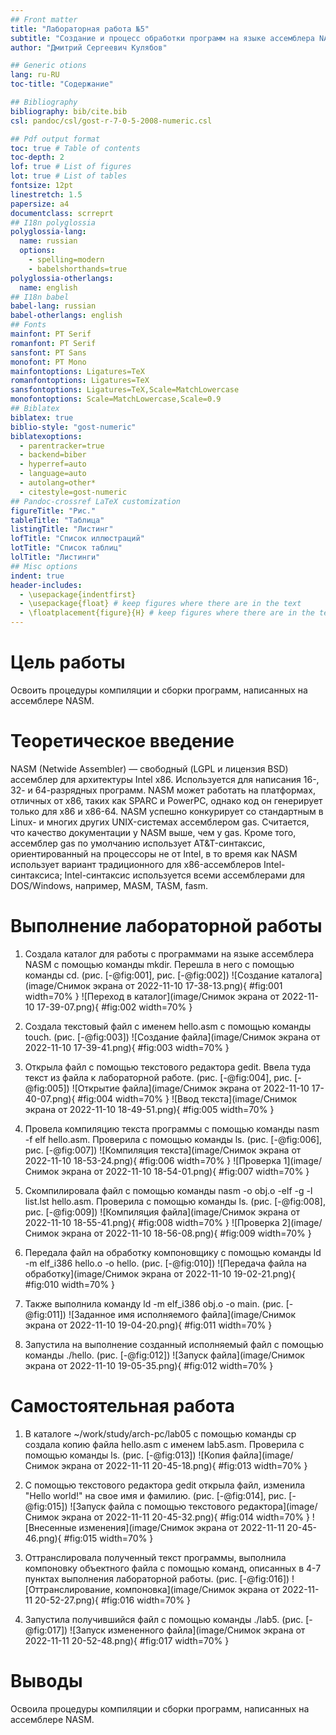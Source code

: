 ```yaml
---
## Front matter
title: "Лабораторная работа №5"
subtitle: "Создание и процесс обработки программ на языке ассемблера NASM"
author: "Дмитрий Сергеевич Кулябов"

## Generic otions
lang: ru-RU
toc-title: "Содержание"

## Bibliography
bibliography: bib/cite.bib
csl: pandoc/csl/gost-r-7-0-5-2008-numeric.csl

## Pdf output format
toc: true # Table of contents
toc-depth: 2
lof: true # List of figures
lot: true # List of tables
fontsize: 12pt
linestretch: 1.5
papersize: a4
documentclass: scrreprt
## I18n polyglossia
polyglossia-lang:
  name: russian
  options:
	- spelling=modern
	- babelshorthands=true
polyglossia-otherlangs:
  name: english
## I18n babel
babel-lang: russian
babel-otherlangs: english
## Fonts
mainfont: PT Serif
romanfont: PT Serif
sansfont: PT Sans
monofont: PT Mono
mainfontoptions: Ligatures=TeX
romanfontoptions: Ligatures=TeX
sansfontoptions: Ligatures=TeX,Scale=MatchLowercase
monofontoptions: Scale=MatchLowercase,Scale=0.9
## Biblatex
biblatex: true
biblio-style: "gost-numeric"
biblatexoptions:
  - parentracker=true
  - backend=biber
  - hyperref=auto
  - language=auto
  - autolang=other*
  - citestyle=gost-numeric
## Pandoc-crossref LaTeX customization
figureTitle: "Рис."
tableTitle: "Таблица"
listingTitle: "Листинг"
lofTitle: "Список иллюстраций"
lotTitle: "Список таблиц"
lolTitle: "Листинги"
## Misc options
indent: true
header-includes:
  - \usepackage{indentfirst}
  - \usepackage{float} # keep figures where there are in the text
  - \floatplacement{figure}{H} # keep figures where there are in the text
---
```


# Цель работы

Освоить процедуры компиляции и сборки программ, написанных на ассемблере NASM.

# Теоретическое введение
NASM (Netwide Assembler) — свободный (LGPL и лицензия BSD) ассемблер для архитектуры Intel x86. Используется для написания 16-, 32- и 64-разрядных программ. 
NASM может работать на платформах, отличных от x86, таких как SPARC и PowerPC, однако код он генерирует только для x86 и x86-64.
NASM успешно конкурирует со стандартным в Linux- и многих других UNIX-системах ассемблером gas. Считается, что качество документации у NASM выше, чем у gas. Кроме того, ассемблер gas по умолчанию использует AT&T-синтаксис, ориентированный на процессоры не от Intel, в то время как NASM использует вариант традиционного для x86-ассемблеров Intel-синтаксиса; Intel-синтаксис используется всеми ассемблерами для DOS/Windows, например, MASM, TASM, fasm. 

# Выполнение лабораторной работы

1. Создала каталог для работы с программами на языке ассемблера NASM с помощью команды mkdir. Перешла в него с помощью команды cd. (рис. [-@fig:001], рис. [-@fig:002])
![Создание каталога](image/Снимок экрана от 2022-11-10 17-38-13.png){ #fig:001 width=70% }
![Переход в каталог](image/Снимок экрана от 2022-11-10 17-39-07.png){ #fig:002 width=70% }

2. Создала текстовый файл с именем hello.asm с помощью команды touch. (рис. [-@fig:003])
![Создание файла](image/Снимок экрана от 2022-11-10 17-39-41.png){ #fig:003 width=70% }

3. Открыла файл с помощью текстового редактора gedit. Ввела туда текст из файла к лабораторной работе. (рис. [-@fig:004], рис. [-@fig:005])
![Открытие файла](image/Снимок экрана от 2022-11-10 17-40-07.png){ #fig:004 width=70% }
![Ввод текста](image/Снимок экрана от 2022-11-10 18-49-51.png){ #fig:005 width=70% }

4. Провела компиляцию текста программы с помощью команды nasm -f elf hello.asm. Проверила с помощью команды ls. (рис. [-@fig:006], рис. [-@fig:007])
![Компиляция текста](image/Снимок экрана от 2022-11-10 18-53-24.png){ #fig:006 width=70% }
![Проверка 1](image/Снимок экрана от 2022-11-10 18-54-01.png){ #fig:007 width=70% }

5. Скомпилировала файл с помощью команды nasm -o obj.o -elf -g -l list.lst hello.asm. Проверила с помощью команды ls. (рис. [-@fig:008], рис. [-@fig:009])
![Компиляция файла](image/Снимок экрана от 2022-11-10 18-55-41.png){ #fig:008 width=70% }
![Проверка 2](image/Снимок экрана от 2022-11-10 18-56-08.png){ #fig:009 width=70% }

6. Передала файл на обработку компоновщику с помощью команды ld -m elf_i386 hello.o -o hello. (рис. [-@fig:010])
![Передача файла на обработку](image/Снимок экрана от 2022-11-10 19-02-21.png){ #fig:010 width=70% }


7. Также выполнила команду ld -m elf_i386 obj.o -o main. (рис. [-@fig:011])
![Заданное имя исполняемого файла](image/Снимок экрана от 2022-11-10 19-04-20.png){ #fig:011 width=70% }

8. Запустила на выполнение созданный исполняемый файл с помощью команды ./hello. (рис. [-@fig:012])
![Запуск файла](image/Снимок экрана от 2022-11-10 19-05-35.png){ #fig:012 width=70% }



# Самостоятельная работа

1. В каталоге ~/work/study/arch-pc/lab05 с помощью команды cp создала копию файла hello.asm с именем lab5.asm. Проверила с помощью команды ls. (рис. [-@fig:013])
![Копия файла](image/Снимок экрана от 2022-11-11 20-45-18.png){ #fig:013 width=70% }

2. С помощью текстового редактора gedit открыла файл, изменила "Hello world!" на свое имя и фамилию. (рис. [-@fig:014], рис. [-@fig:015])
![Запуск файла с помощью текстового редактора](image/Снимок экрана от 2022-11-11 20-45-32.png){ #fig:014 width=70% }
![Внесенные изменения](image/Снимок экрана от 2022-11-11 20-45-46.png){ #fig:015 width=70% }

3. Оттранслировала полученный текст программы, выполнила компоновку объектного файла с помощью команд,  описанных в 4-7 пунктах  выполнения лабораторной работы. (рис. [-@fig:016]) 
![Оттранслирование, компоновка](image/Снимок экрана от 2022-11-11 20-52-27.png){ #fig:016 width=70% }

4. Запустила получившийся файл с помощью команды ./lab5. (рис. [-@fig:017])
![Запуск измененного файла](image/Снимок экрана от 2022-11-11 20-52-48.png){ #fig:017 width=70% }


# Выводы

Освоила процедуры компиляции и сборки программ, написанных на ассемблере NASM.
